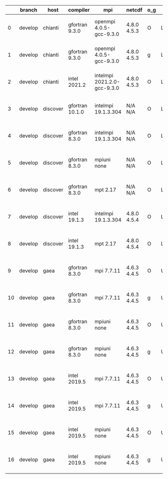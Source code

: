 |    | branch   | host     | compiler        | mpi                         | netcdf      | o_g   | os     | build   |   u_pass |   u_fail |   s_pass |   s_fail |   e_pass |   e_fail |   nuopc_pass |   nuopc_fail | artifacts_hash                                                                                                                                                        | modified                  |
|----|----------|----------|-----------------|-----------------------------|-------------|-------|--------|---------|----------|----------|----------|----------|----------|----------|--------------|--------------|-----------------------------------------------------------------------------------------------------------------------------------------------------------------------|---------------------------|
|  0 | develop  | chianti  | gfortran 9.3.0  | openmpi 4.0.5-gcc-9.3.0     | 4.8.0 4.5.3 | O     | Linux  | pass    |    13647 |        0 |       49 |        0 |       80 |        0 |           50 |            0 | [artifacts](https://github.com/esmf-org/esmf-test-artifacts/tree/cd5157716a2c382f8ba410a23f0c851412c55ef9/develop/chianti/gfortran/9.3.0/O/openmpi/4.0.5-gcc-9.3.0)   | 2022-03-26 01:55:27 -0400 |
|  1 | develop  | chianti  | gfortran 9.3.0  | openmpi 4.0.5-gcc-9.3.0     | 4.8.0 4.5.3 | g     | Linux  | pass    |    13647 |        0 |       49 |        0 |       80 |        0 |           50 |            0 | [artifacts](https://github.com/esmf-org/esmf-test-artifacts/tree/b0c2740a99fa57806bdb5b767b68448e26b08212/develop/chianti/gfortran/9.3.0/g/openmpi/4.0.5-gcc-9.3.0)   | 2022-03-26 02:52:35 -0400 |
|  2 | develop  | chianti  | intel 2021.2    | intelmpi 2021.2.0-gcc-9.3.0 | 4.8.0 4.5.3 | O     | Linux  | pass    |    13647 |        0 |       49 |        0 |       80 |        0 |           50 |            0 | [artifacts](https://github.com/esmf-org/esmf-test-artifacts/tree/eb1dbed38a342207855d89213d59fb8cab334e88/develop/chianti/intel/2021.2/O/intelmpi/2021.2.0-gcc-9.3.0) | 2022-03-26 02:26:16 -0400 |
|  3 | develop  | discover | gfortran 10.1.0 | intelmpi 19.1.3.304         | N/A N/A     | O     | Linux  | pass    |    13632 |       15 |       49 |        0 |       80 |        0 |           50 |            0 | [artifacts](https://github.com/esmf-org/esmf-test-artifacts/tree/cc10810292c111b73d193aeecba81f3f1d7f26e5/develop/discover/gfortran/10.1.0/O/intelmpi/19.1.3.304)     | 2022-03-26 02:44:16 -0400 |
|  4 | develop  | discover | gfortran 8.3.0  | intelmpi 19.1.3.304         | N/A N/A     | O     | Linux  | pass    |    13632 |       15 |       49 |        0 |       80 |        0 |           50 |            0 | [artifacts](https://github.com/esmf-org/esmf-test-artifacts/tree/0874f7bcafbb5eaaac436c4e8e96822cc36eb32b/develop/discover/gfortran/8.3.0/O/intelmpi/19.1.3.304)      | 2022-03-26 02:32:07 -0400 |
|  5 | develop  | discover | gfortran 8.3.0  | mpiuni none                 | N/A N/A     | O     | Linux  | pass    |    12121 |        0 |        8 |        0 |       43 |        0 |            0 |           50 | [artifacts](https://github.com/esmf-org/esmf-test-artifacts/tree/08f2b1f27300191d0bc935b9c733a9d972cbfc92/develop/discover/gfortran/8.3.0/O/mpiuni/none)              | 2022-03-26 02:36:37 -0400 |
|  6 | develop  | discover | gfortran 8.3.0  | mpt 2.17                    | N/A N/A     | O     | Linux  | pass    |    13647 |        0 |       49 |        0 |       80 |        0 |           46 |            4 | [artifacts](https://github.com/esmf-org/esmf-test-artifacts/tree/d4aaa905d2181063e7a8c575896cc85814be471c/develop/discover/gfortran/8.3.0/O/mpt/2.17)                 | 2022-03-26 02:38:47 -0400 |
|  7 | develop  | discover | intel 19.1.3    | intelmpi 19.1.3.304         | 4.8.0 4.5.4 | O     | Linux  | pass    |    13647 |        0 |       49 |        0 |       80 |        0 |           50 |            0 | [artifacts](https://github.com/esmf-org/esmf-test-artifacts/tree/6082572979c284d72bc7df4444ee17173d3c960f/develop/discover/intel/19.1.3/O/intelmpi/19.1.3.304)        | 2022-03-26 02:40:06 -0400 |
|  8 | develop  | discover | intel 19.1.3    | mpt 2.17                    | 4.8.0 4.5.4 | O     | Linux  | pass    |    13647 |        0 |       49 |        0 |       80 |        0 |            0 |           50 | [artifacts](https://github.com/esmf-org/esmf-test-artifacts/tree/22b26ed6d0498da3430021fe4c321a1ccf9da0f0/develop/discover/intel/19.1.3/O/mpt/2.17)                   | 2022-03-26 02:31:35 -0400 |
|  9 | develop  | gaea     | gfortran 8.3.0  | mpi 7.7.11                  | 4.6.3 4.4.5 | O     | Unicos | pass    |    13646 |        1 |       49 |        0 |       80 |        0 |           47 |            3 | [artifacts](https://github.com/esmf-org/esmf-test-artifacts/tree/4cecb440a5c0aaddf52836f348327d35eaf7581c/develop/gaea/gfortran/8.3.0/O/mpi/7.7.11)                   | 2022-03-26 01:52:05 -0400 |
| 10 | develop  | gaea     | gfortran 8.3.0  | mpi 7.7.11                  | 4.6.3 4.4.5 | g     | Unicos | pass    |    13646 |        1 |       49 |        0 |       80 |        0 |           47 |            3 | [artifacts](https://github.com/esmf-org/esmf-test-artifacts/tree/9ce42dc836d366d1cdcf20d9f7d2963f7395dbf9/develop/gaea/gfortran/8.3.0/g/mpi/7.7.11)                   | 2022-03-26 02:08:41 -0400 |
| 11 | develop  | gaea     | gfortran 8.3.0  | mpiuni none                 | 4.6.3 4.4.5 | O     | Unicos | pass    |    12121 |        0 |        8 |        0 |       43 |        0 |            0 |           50 | [artifacts](https://github.com/esmf-org/esmf-test-artifacts/tree/9d06956712f22631eb3c72461f85c8ddc5b95988/develop/gaea/gfortran/8.3.0/O/mpiuni/none)                  | 2022-03-26 01:27:12 -0400 |
| 12 | develop  | gaea     | gfortran 8.3.0  | mpiuni none                 | 4.6.3 4.4.5 | g     | Unicos | pass    |    12121 |        0 |        8 |        0 |       43 |        0 |            0 |           50 | [artifacts](https://github.com/esmf-org/esmf-test-artifacts/tree/24df9ac89f8cc5186fe8928757e65484b4e7be3e/develop/gaea/gfortran/8.3.0/g/mpiuni/none)                  | 2022-03-26 01:55:02 -0400 |
| 13 | develop  | gaea     | intel 2019.5    | mpi 7.7.11                  | 4.6.3 4.4.5 | O     | Unicos | pass    |    13632 |       15 |       49 |        0 |       80 |        0 |           47 |            3 | [artifacts](https://github.com/esmf-org/esmf-test-artifacts/tree/a3a5e01d75cef6b4ffaa9a044a22394009a9024c/develop/gaea/intel/2019.5/O/mpi/7.7.11)                     | 2022-03-26 01:19:32 -0400 |
| 14 | develop  | gaea     | intel 2019.5    | mpi 7.7.11                  | 4.6.3 4.4.5 | g     | Unicos | pass    |    13632 |       15 |       49 |        0 |       80 |        0 |           47 |            3 | [artifacts](https://github.com/esmf-org/esmf-test-artifacts/tree/2dc38de05cd211cafff49c81bac671b82609853d/develop/gaea/intel/2019.5/g/mpi/7.7.11)                     | 2022-03-26 01:31:31 -0400 |
| 15 | develop  | gaea     | intel 2019.5    | mpiuni none                 | 4.6.3 4.4.5 | O     | Unicos | pass    |    12106 |       15 |        8 |        0 |       43 |        0 |            0 |           50 | [artifacts](https://github.com/esmf-org/esmf-test-artifacts/tree/a3a5e01d75cef6b4ffaa9a044a22394009a9024c/develop/gaea/intel/2019.5/O/mpiuni/none)                    | 2022-03-26 01:19:32 -0400 |
| 16 | develop  | gaea     | intel 2019.5    | mpiuni none                 | 4.6.3 4.4.5 | g     | Unicos | pass    |    12106 |       15 |        8 |        0 |       43 |        0 |            0 |           50 | [artifacts](https://github.com/esmf-org/esmf-test-artifacts/tree/48b94946d5812182764c5461f23ecd06571058e2/develop/gaea/intel/2019.5/g/mpiuni/none)                    | 2022-03-26 01:18:12 -0400 |